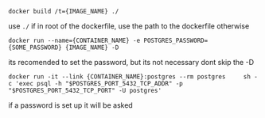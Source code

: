 ```
docker build /t={IMAGE_NAME} ./ 	
```
use ``./`` if in root of the dockerfile, use the path to the dockerfile otherwise


```
docker run --name={CONTAINER_NAME} -e POSTGRES_PASSWORD={SOME_PASSWORD} {IMAGE_NAME} -D 
```
its recomended to set the password, but its not necessary
dont skip the -D



```
docker run -it --link {CONTAINER_NAME}:postgres --rm postgres     sh -c 'exec psql -h "$POSTGRES_PORT_5432_TCP_ADDR" -p "$POSTGRES_PORT_5432_TCP_PORT" -U postgres'
```
if a password is set up it will be asked
